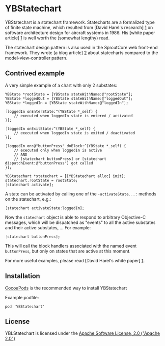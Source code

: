 YBStatechart
============

YBStatechart is a statechart framework. Statecharts are a formalized type of finite state machine, which resulted from [David Harel's research] [1] on software architecture design for aircraft systems in 1986. His [white paper article] [1] is well worth the (somewhat lengthy) read.

The statechart design pattern is also used in the SproutCore web front-end framework. They wrote [a blog article] [2] about statecharts compared to the model-view-controller pattern.

Contrived example
-----------------

A very simple example of a chart with only 2 substates:

	YBState *rootState = [YBState stateWithName:@"rootState"];
	YBState *loggedOut = [YBState stateWithName:@"loggedOut"];
    YBState *loggedIn = [YBState stateWithName:@"loggedIn"];
    
	[loggedIn onEnterState:^(YBState *_self) {
        // executed when loggedIn state is entered / activated
    }];
    
    [loggedIn onExitState:^(YBState *_self) {
        // executed when loggedIn state is exited / deactivated
    }];
    
    [loggedIn on:@"buttonPress" doBlock:^(YBState *_self) {
        // executed only when loggedIn is active
		// AND 
		// [statechart buttonPress] or [statechart dispatchEvent:@"buttonPress"] got called
    }];
	
    YBStatechart *statechart = [[YBStatechart alloc] init];
    statechart.rootState = rootState;
    [statechart activate];

A state can be activated by calling one of the `-activateState...:` methods on the statechart, e.g.:

	[statechart activateState:loggedIn];

Now the `statechart` object is able to respond to arbitrary Objective-C messages, which will be dispatched as "events" to all the active substates and their active substates, ... For example:

	[statechart buttonPress];
	
This will call the block handlers associated with the named event `buttonPress`, but only on states that are active at this moment.

For more useful examples, please read [David Harel's white paper] [1].

Installation
------------
[CocoaPods][3] is the recommended way to install YBStatechart

Example podfile:

	pod 'YBStatechart'


License
-------
YBLStatechart is licensed under the [Apache Software License, 2.0 ("Apache 2.0")][4]


[1]: http://www.wisdom.weizmann.ac.il/~harel/SCANNED.PAPERS/Statecharts.pdf
[2]: http://blog.sproutcore.com/statecharts-in-sproutcore/
[3]: http://cocoapods.org
[4]: http://www.apache.org/licenses/LICENSE-2.0
